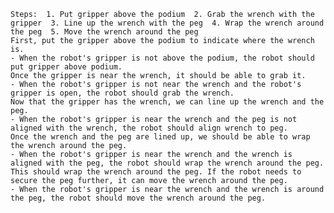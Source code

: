 
    Steps:  1. Put gripper above the podium  2. Grab the wrench with the gripper  3. Line up the wrench with the peg  4. Wrap the wrench around the peg  5. Move the wrench around the peg
    First, put the gripper above the podium to indicate where the wrench is.
    - When the robot's gripper is not above the podium, the robot should put gripper above podium.
    Once the gripper is near the wrench, it should be able to grab it.
    - When the robot's gripper is not near the wrench and the robot's gripper is open, the robot should grab the wrench.
    Now that the gripper has the wrench, we can line up the wrench and the peg.
    - When the robot's gripper is near the wrench and the peg is not aligned with the wrench, the robot should align wrench to peg.
    Once the wrench and the peg are lined up, we should be able to wrap the wrench around the peg.
    - When the robot's gripper is near the wrench and the wrench is aligned with the peg, the robot should wrap the wrench around the peg.
    This should wrap the wrench around the peg. If the robot needs to secure the peg further, it can move the wrench around the peg. 
    - When the robot's gripper is near the wrench and the wrench is around the peg, the robot should move the wrench around the peg.